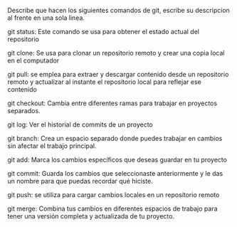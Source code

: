 Describe que hacen los siguientes comandos de git, escribe su descripcion al frente en una sola linea.

git status: Este comando se usa para obtener el estado actual del repositorio

git clone: Se usa para clonar un repositorio remoto y crear una copia local en el computador

git pull: se emplea para extraer y descargar contenido desde un repositorio remoto y actualizar al instante el repositorio local para reflejar ese contenido

git checkout: Cambia entre diferentes ramas para trabajar en proyectos separados.

git log: Ver el historial de commits de un proyecto

git branch: Crea un espacio separado donde puedes trabajar en cambios sin afectar el trabajo principal.

git add: Marca los cambios específicos que deseas guardar en tu proyecto

git commit: Guarda los cambios que seleccionaste anteriormente y le das un nombre para que puedas recordar qué hiciste.

git push: se utiliza para cargar cambios locales en un repositorio remoto

git merge: Combina tus cambios en diferentes espacios de trabajo para tener una versión completa y actualizada de tu proyecto.
